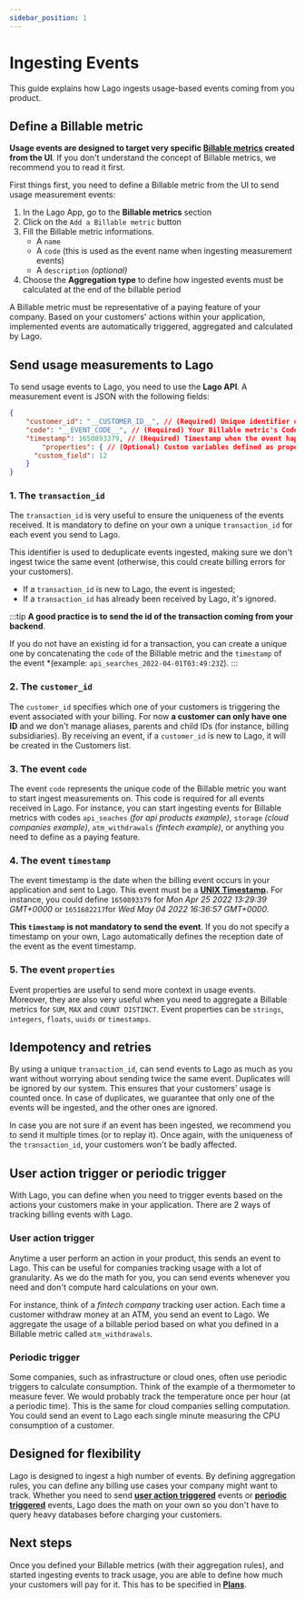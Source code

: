 ```yaml
---
sidebar_position: 1
---
```


# Ingesting Events
This guide explains how Lago ingests usage-based events coming from you product. 

## Define a Billable metric
**Usage events are designed to target very specific [Billable metrics](./billable-metrics/overview) created from the UI**. If you don't understand the concept of Billable metrics, we recommend you to read it first.

First things first, you need to define a Billable metric from the UI to send usage measurement events:
1. In the Lago App, go to the **Billable metrics** section
2. Click on the `Add a Billable metric` button
3. Fill the Billable metric informations.
    - A `name` 
    - A `code` (this is used as the event name when ingesting measurement events)
    - A `description` *(optional)*
4. Choose the **Aggregation type** to define how ingested events must be calculated at the end of the billable period

A Billable metric must be representative of a paying feature of your company. Based on your customers' actions within your application, implemented events are automatically triggered, aggregated and calculated by Lago.

## Send usage measurements to Lago
To send usage events to Lago, you need to use the **Lago API**. A measurement event is JSON with the following fields:

```json
{
    "customer_id": "__CUSTOMER_ID__", // (Required) Unique identifier of your customer performing the action
    "code": "__EVENT_CODE__", // (Required) Your Billable metric's Code
    "timestamp": 1650893379, // (Required) Timestamp when the event happened
        "properties": { // (Optional) Custom variables defined as properties
      "custom_field": 12 
    }
}
```
### 1. The `transaction_id`
The `transaction_id` is very useful to ensure the uniqueness of the events received. It is mandatory to define on your own a unique `transaction_id` for each event you send to Lago.

This identifier is used to deduplicate events ingested, making sure we don't ingest twice the same event (otherwise, this could create billing errors for your customers). 
- If a `transaction_id` is new to Lago, the event is ingested;
- If a `transaction_id` has already been received by Lago, it's ignored.

:::tip
**A good practice is to send the id of the transaction coming from your backend**.

If you do not have an existing id for a transaction, you can create a unique one by concatenating the `code` of the Billable metric and the `timestamp` of the event *(example: `api_searches_2022-04-01T03:49:23Z`).
:::

### 2. The `customer_id`
The `customer_id` specifies which one of your customers is triggering the event associated with your billing. For now **a customer can only have one ID** and we don't manage aliases, parents and child IDs (for instance, billing subsidiaries).
By receiving an event, if a `customer_id` is new to Lago, it will be created in the Customers list.

### 3. The event `code`
The event `code` represents the unique code of the Billable metric you want to start ingest measurements on.
This code is required for all events received in Lago. For instance, you can start ingesting events for Billable metrics with codes `api_seaches` *(for api products example)*, `storage` *(cloud companies example)*, `atm_withdrawals` *(fintech example)*, or anything you need to define as a paying feature.

### 4. The event `timestamp`
The event timestamp is the date when the billing event occurs in your application and sent to Lago. This event must be a **[UNIX Timestamp](https://www.unixtimestamp.com/).** For instance, you could define `1650893379` for *Mon Apr 25 2022 13:29:39 GMT+0000* or `1651682217`for *Wed May 04 2022 16:36:57 GMT+0000*.

**This `timestamp` is not mandatory to send the event**. If you do not specify a timestamp on your own, Lago automatically defines the reception date of the event as the event timestamp.

### 5. The event `properties`
Event properties are useful to send more context in usage events. Moreover, they are also very useful when you need to aggregate a Billable metrics for `SUM`, `MAX` and `COUNT DISTINCT`. Event properties can be `strings`, `integers`, `floats`, `uuids` or `timestamps`.

## Idempotency and retries
By using a unique `transaction_id`, can send events to Lago as much as you want without worrying about sending twice the same event. Duplicates will be ignored by our system. This ensures that your customers' usage is counted once. In case of duplicates, we guarantee that only one of the events will be ingested, and the other ones are ignored.

In case you are not sure if an event has been ingested, we recommend you to send it multiple times (or to replay it). Once again, with the uniqueness of the `transaction_id`, your customers won't be badly affected.

## User action trigger or periodic trigger
With Lago, you can define when you need to trigger events based on the actions your customers make in your application.
There are 2 ways of tracking billing events with Lago.

### User action trigger
Anytime a user perform an action in your product, this sends an event to Lago. This can be useful for companies tracking usage with a lot of granularity. As we do the math for you, you can send events whenever you need and don't compute hard calculations on your own.

For instance, think of a *fintech company* tracking user action. Each time a customer withdraw money at an ATM, you send an event to Lago. We aggregate the usage of a billable period based on what you defined in a Billable metric called `atm_withdrawals`. 

### Periodic trigger
Some companies, such as infrastructure or cloud ones, often use periodic triggers to calculate consumption. Think of the example of a thermometer to measure fever. We would probably track the temperature once per hour (at a periodic time). This is the same for cloud companies selling computation. You could send an event to Lago each single minute measuring the CPU consumption of a customer.

## Designed for flexibility
Lago is designed to ingest a high number of events. By defining aggregation rules, you can define any billing  use cases your company might want to track. Whether you need to send **[user action triggered](#user-action-trigger)** events or **[periodic triggered](#periodic-trigger)** events, Lago does the math on your own so you don't have to query heavy databases before charging your customers.

## Next steps
Once you defined your Billable metrics (with their aggregation rules), and started ingesting events to track usage, you are able to define how much your customers will pay for it. This has to be specified in **[Plans](./plans/overview)**.
